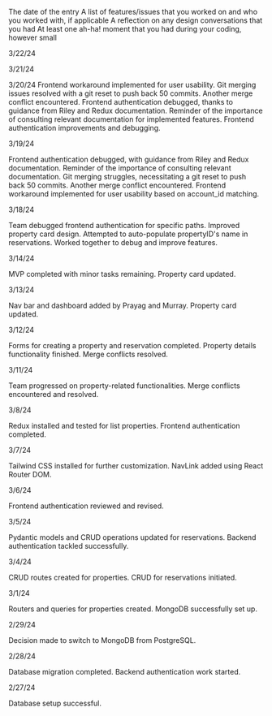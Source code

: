 The date of the entry
A list of features/issues that you worked on and who you worked with, if applicable
A reflection on any design conversations that you had
At least one ah-ha! moment that you had during your coding, however small

3/22/24



3/21/24



3/20/24
Frontend workaround implemented for user usability.
Git merging issues resolved with a git reset to push back 50 commits.
Another merge conflict encountered.
Frontend authentication debugged, thanks to guidance from Riley and Redux documentation.
Reminder of the importance of consulting relevant documentation for implemented features.
Frontend authentication improvements and debugging.

3/19/24

Frontend authentication debugged, with guidance from Riley and Redux documentation.
Reminder of the importance of consulting relevant documentation.
Git merging struggles, necessitating a git reset to push back 50 commits.
Another merge conflict encountered.
Frontend workaround implemented for user usability based on account_id matching.

3/18/24

Team debugged frontend authentication for specific paths.
Improved property card design.
Attempted to auto-populate propertyID's name in reservations.
Worked together to debug and improve features.

3/14/24

MVP completed with minor tasks remaining.
Property card updated.

3/13/24

Nav bar and dashboard added by Prayag and Murray.
Property card updated.

3/12/24

Forms for creating a property and reservation completed.
Property details functionality finished.
Merge conflicts resolved.

3/11/24

Team progressed on property-related functionalities.
Merge conflicts encountered and resolved.

3/8/24

Redux installed and tested for list properties.
Frontend authentication completed.

3/7/24

Tailwind CSS installed for further customization.
NavLink added using React Router DOM.

3/6/24

Frontend authentication reviewed and revised.

3/5/24

Pydantic models and CRUD operations updated for reservations.
Backend authentication tackled successfully.

3/4/24

CRUD routes created for properties.
CRUD for reservations initiated.

3/1/24

Routers and queries for properties created.
MongoDB successfully set up.

2/29/24

Decision made to switch to MongoDB from PostgreSQL.

2/28/24

Database migration completed.
Backend authentication work started.

2/27/24

Database setup successful.